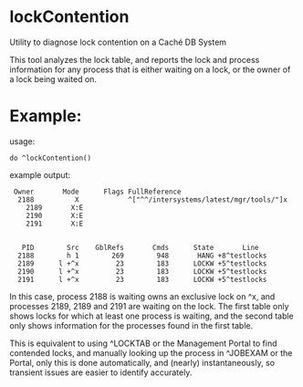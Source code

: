 # lockContention

Utility to diagnose lock contention on a Caché DB System

This tool analyzes the lock table, and reports the lock and process information for any process that is either waiting on a lock, or the owner of a lock being waited on. 

# Example:

usage: 

    do ^lockContention()

example output:

     Owner       Mode      Flags FullReference
      2188          X            ^["^^/intersystems/latest/mgr/tools/"]x
        2189       X:E
        2190       X:E
        2191       X:E


       PID        Src    GblRefs       Cmds      State       Line
      2188        h 1        269        948       HANG +8^testlocks
      2189      l +^x         23        183      LOCKW +5^testlocks
      2190      l +^x         23        183      LOCKW +5^testlocks
      2191      l +^x         23        183      LOCKW +5^testlocks

In this case, process 2188 is waiting owns an exclusive lock on ^x, and processes 2189, 2189 and 2191 are waiting on the lock. The first table only shows locks for which at least one process is waiting, and the second table only shows information for the processes found in the first table. 

This is equivalent to using ^LOCKTAB or the Management Portal to find contended locks, and manually looking up the process in ^JOBEXAM or the Portal, only this is done automatically, and (nearly) instantaneously, so transient issues are easier to identify accurately. 
